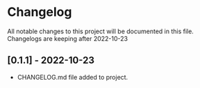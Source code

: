 # Changelog

All notable changes to this project will be documented in this file. Changelogs are keeping after 2022-10-23

## [0.1.1] - 2022-10-23
- CHANGELOG.md file added to project.
